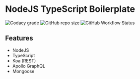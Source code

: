 # NodeJS TypeScript Boilerplate

![Codacy grade](https://img.shields.io/codacy/grade/a3f85e0280034f68826b2ef6be30bf84?style=for-the-badge)
![GitHub repo size](https://img.shields.io/github/repo-size/ersanyamarya/nodejs-typescript-graphql-koa-boilerplate?logo=github&style=for-the-badge)
![GitHub Workflow Status](https://img.shields.io/github/workflow/status/ersanyamarya/nodejs-typescript-graphql-koa-boilerplate/Integrate?label=Integrate&logo=github&style=for-the-badge)

## Features

- NodeJS
- TypeScript
- Koa (REST)
- Apollo GraphQL
- Mongoose
